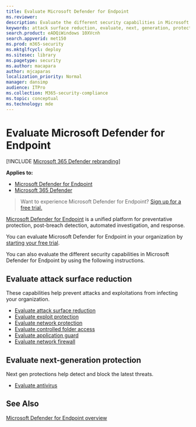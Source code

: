 ```yaml
---
title: Evaluate Microsoft Defender for Endpoint
ms.reviewer: 
description: Evaluate the different security capabilities in Microsoft Defender for Endpoint.
keywords: attack surface reduction, evaluate, next, generation, protection
search.product: eADQiWindows 10XVcnh
search.appverid: met150
ms.prod: m365-security
ms.mktglfcycl: deploy
ms.sitesec: library
ms.pagetype: security
ms.author: macapara
author: mjcaparas
localization_priority: Normal
manager: dansimp
audience: ITPro
ms.collection: M365-security-compliance
ms.topic: conceptual
ms.technology: mde
---
```


# Evaluate Microsoft Defender for Endpoint 

[!INCLUDE [Microsoft 365 Defender rebranding](../../includes/microsoft-defender.md)]

**Applies to:**
- [Microsoft Defender for Endpoint](https://go.microsoft.com/fwlink/p/?linkid=2154037)
- [Microsoft 365 Defender](https://go.microsoft.com/fwlink/?linkid=2118804)

> Want to experience Microsoft Defender for Endpoint? [Sign up for a free trial.](https://signup.microsoft.com/create-account/signup?products=7f379fee-c4f9-4278-b0a1-e4c8c2fcdf7e&ru=https://aka.ms/MDEp2OpenTrial?ocid=docs-wdatp-enablesiem-abovefoldlink)

[Microsoft Defender for Endpoint](https://go.microsoft.com/fwlink/?linkid=2154037) is a unified platform for preventative protection, post-breach detection, automated investigation, and response.

You can evaluate Microsoft Defender for Endpoint in your organization by [starting your free trial](https://signup.microsoft.com/create-account/signup?products=7f379fee-c4f9-4278-b0a1-e4c8c2fcdf7e&ru=https://aka.ms/MDEp2OpenTrial).

You can also evaluate the different security capabilities in Microsoft Defender for Endpoint by using the following instructions.

## Evaluate attack surface reduction

These capabilities help prevent attacks and exploitations from infecting your organization.

- [Evaluate attack surface reduction](./evaluate-attack-surface-reduction.md)
- [Evaluate exploit protection](./evaluate-exploit-protection.md)
- [Evaluate network protection](./evaluate-exploit-protection.md)
- [Evaluate controlled folder access](./evaluate-controlled-folder-access.md)
- [Evaluate application guard](/windows/security/threat-protection/microsoft-defender-application-guard/test-scenarios-md-app-guard)
- [Evaluate network firewall](/windows/security/threat-protection/windows-firewall/evaluating-windows-firewall-with-advanced-security-design-examples)

## Evaluate next-generation protection

Next gen protections help detect and block the latest threats.

- [Evaluate antivirus](/windows/security/threat-protection/microsoft-defender-antivirus/evaluate-microsoft-defender-antivirus)

## See Also

[Microsoft Defender for Endpoint overview](microsoft-defender-endpoint.md)
